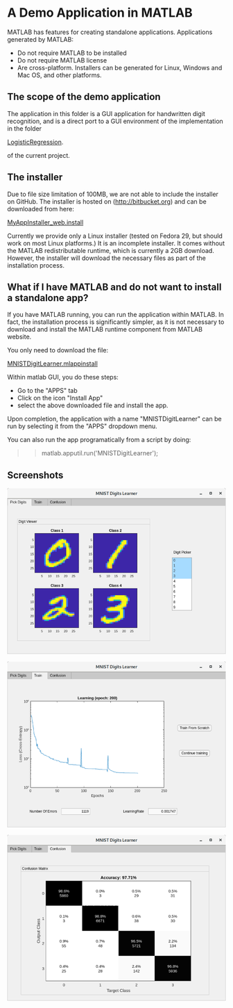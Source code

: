 # A Demo Application in MATLAB
MATLAB has features for creating standalone applications. Applications generated by MATLAB:

- Do not require MATLAB to be installed
- Do not require MATLAB license
- Are cross-platform. Installers can be generated for Linux, Windows and Mac OS, and
other platforms.

## The scope of the demo application
The application in this folder is a GUI application for handwritten digit recognition,
and is a direct port to a GUI environment of the implementation in the folder

[LogisticRegression](../LogisticRegression).

of the current project.

## The installer
Due to file size limitation of 100MB, we are not able to include the installer on GitHub.
The installer is hosted on (http://bitbucket.org) and can be downloaded from here:

[MyAppInstaller_web.install](https://bitbucket.org/rychlikjobs/worldly-ocr-installer/src/master/LogisticRegressionApp/for_redistribution/MyAppInstaller_web.install)

Currently we provide only a Linux installer (tested on Fedora 29, but
should work on most Linux platforms.)  It is an incomplete
installer. It comes without the MATLAB redistributable runtime, which
is currently a 2GB download. However, the installer will download the
necessary files as part of the installation process.

## What if I have MATLAB and do not want to install a standalone app?
If you have MATLAB running, you can run the application within MATLAB.
In fact, the installation process is significantly simpler, as it is
not necessary to download and install the MATLAB runtime component from
MATLAB website.

You only need to download the file:

[MNISTDigitLearner.mlappinstall](./MNISTDigitLearner.mlappinstall)

Within matlab GUI, you do these steps:
- Go to the "APPS" tab
- Click on the icon "Install App"
- select the above downloaded file and install the app.

Upon completion, the application with a name "MNISTDigitLearner" can
be run by selecting it from the "APPS" dropdown menu.

You can also run the app programatically from a script by doing:

>> matlab.apputil.run('MNISTDigitLearner');

## Screenshots

![PickDigits](./images/PickDigits.png)

![Train](./images/Train.png)

![Confusion](./images/Confusion.png)
